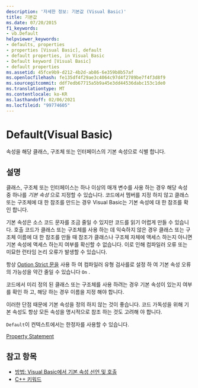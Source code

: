 ```yaml
---
description: '자세한 정보: 기본값 (Visual Basic)'
title: 기본값
ms.date: 07/20/2015
f1_keywords:
- vb.Default
helpviewer_keywords:
- defaults, properties
- properties [Visual Basic], default
- default properties, in Visual Basic
- Default keyword [Visual Basic]
- default properties
ms.assetid: 45fce9b9-d212-4b2d-ab86-6e359b8b57af
ms.openlocfilehash: fe135df4f29ae3c4064c97d4f2789be7f4f3d8f9
ms.sourcegitcommit: ddf7edb67715a5b9a45e3dd44536dabc153c1de0
ms.translationtype: MT
ms.contentlocale: ko-KR
ms.lasthandoff: 02/06/2021
ms.locfileid: "99774605"
---
```

# <a name="default-visual-basic"></a>Default(Visual Basic)

속성을 해당 클래스, 구조체 또는 인터페이스의 기본 속성으로 식별 합니다.  
  
## <a name="remarks"></a>설명  

 클래스, 구조체 또는 인터페이스는 하나 이상의 매개 변수를 사용 하는 경우 해당 속성 중 하나를 *기본 속성* 으로 지정할 수 있습니다. 코드에서 멤버를 지정 하지 않고 클래스 또는 구조체에 대 한 참조를 만드는 경우 Visual Basic는 기본 속성에 대 한 참조를 확인 합니다.  
  
 기본 속성은 소스 코드 문자를 조금 줄일 수 있지만 코드를 읽기 어렵게 만들 수 있습니다. 호출 코드가 클래스 또는 구조체를 사용 하는 데 익숙하지 않은 경우 클래스 또는 구조체 이름에 대 한 참조를 만들 때 참조가 클래스나 구조체 자체에 액세스 하는지 아니면 기본 속성에 액세스 하는지 여부를 확신할 수 없습니다. 이로 인해 컴파일러 오류 또는 미묘한 런타임 논리 오류가 발생할 수 있습니다.  
  
 항상 [Option Strict 문을](../statements/option-strict-statement.md) 사용 하 여 컴파일러 유형 검사를로 설정 하 여 기본 속성 오류의 가능성을 약간 줄일 수 있습니다 `On` .  
  
 코드에서 미리 정의 된 클래스 또는 구조체를 사용 하려는 경우 기본 속성이 있는지 여부를 확인 하 고, 해당 하는 경우 이름을 지정 해야 합니다.  
  
 이러한 단점 때문에 기본 속성을 정의 하지 않는 것이 좋습니다. 코드 가독성을 위해 기본 속성도 항상 모든 속성을 명시적으로 참조 하는 것도 고려해 야 합니다.  
  
 `Default`이 컨텍스트에서는 한정자를 사용할 수 있습니다.  
  
 [Property Statement](../statements/property-statement.md)  
  
## <a name="see-also"></a>참고 항목

- [방법: Visual Basic에서 기본 속성 선언 및 호출](../../programming-guide/language-features/procedures/how-to-declare-and-call-a-default-property.md)
- [C++ 키워드](../keywords/index.md)
